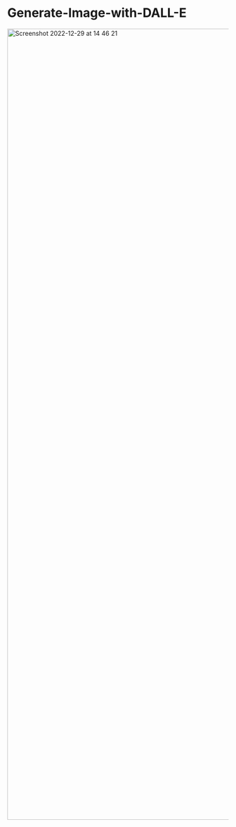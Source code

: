 # Generate-Image-with-DALL-E


<img width="1800" alt="Screenshot 2022-12-29 at 14 46 21" src="https://user-images.githubusercontent.com/48411931/210004702-618339df-4776-4894-8840-77bebae7c656.png">
